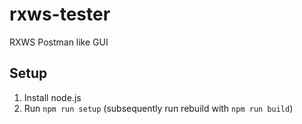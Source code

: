 # rxws-tester
RXWS Postman like GUI

## Setup
1. Install node.js
2. Run `npm run setup` (subsequently run rebuild with `npm run build`)
